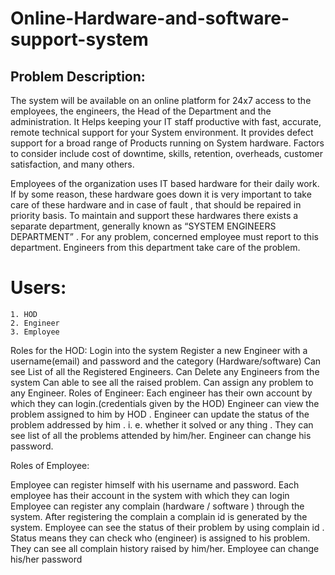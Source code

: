 # Online-Hardware-and-software-support-system


## Problem Description:

The system will be available on an online platform for 24x7 access to the employees, the engineers, the Head of the Department and the administration. It Helps keeping your IT staff productive with fast, accurate, remote technical support for your System environment. It provides defect support for a broad range of Products running on System hardware.
Factors to consider include cost of downtime, skills, retention, overheads, customer satisfaction, and many others.

Employees of the organization uses IT based hardware for their daily work. If by some reason, these hardware goes down it is very
important to take care of these hardware and in case of fault , that should be repaired in priority basis. To maintain and support these
hardwares there exists a separate department, generally known as “SYSTEM ENGINEERS DEPARTMENT” . For any problem, concerned
employee must report to this department. Engineers from this department take care of the problem.

# Users:

	1. HOD
	2. Engineer
	3. Employee

Roles for the HOD:
Login into the system 
Register a new Engineer with a username(email) and password and the category (Hardware/software)
Can see List of all the Registered Engineers.
Can Delete any Engineers from the system
Can able to see all the raised problem.
Can assign any problem to any Engineer.
Roles of Engineer:
Each engineer has their own account by which they can login.(credentials given by the HOD)
Engineer can view the problem assigned to him by HOD .
Engineer can update the status of the problem addressed by him . i. e. whether it solved or any thing .
They can see list of all the problems attended by him/her.
Engineer can change his password.

Roles of Employee:

Employee can register himself with his username and password.
Each employee has their account in the system with which they can login
Employee can register any complain (hardware / software ) through the system. After registering the complain a complain id is generated by the system.
Employee can see the status of their problem by using complain id . Status means they can check who (engineer) is assigned to his problem.
They can see all complain history raised by him/her.
Employee can change his/her password
